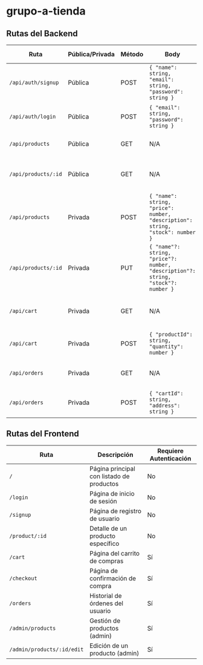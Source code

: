 # grupo-a-tienda

## Rutas del Backend

| Ruta                | Pública/Privada | Método | Body                                                                              | Posibles Respuestas                                              |
| ------------------- | --------------- | ------ | --------------------------------------------------------------------------------- | ---------------------------------------------------------------- |
| `/api/auth/signup`  | Pública         | POST   | `{ "name": string, "email": string, "password": string }`                         | `201 Created`, `400 Bad Request`                                 |
| `/api/auth/login`   | Pública         | POST   | `{ "email": string, "password": string }`                                         | `200 OK` (token de acceso), `401 Unauthorized`                   |
| `/api/products`     | Pública         | GET    | N/A                                                                               | `200 OK` (lista de productos)                                    |
| `/api/products/:id` | Pública         | GET    | N/A                                                                               | `200 OK` (detalle del producto), `404 Not Found`                 |
| `/api/products`     | Privada         | POST   | `{ "name": string, "price": number, "description": string, "stock": number }`     | `201 Created`, `400 Bad Request`, `401 Unauthorized`             |
| `/api/products/:id` | Privada         | PUT    | `{ "name"?: string, "price"?: number, "description"?: string, "stock"?: number }` | `200 OK`, `400 Bad Request`, `401 Unauthorized`, `404 Not Found` |
| `/api/cart`         | Privada         | GET    | N/A                                                                               | `200 OK` (contenido del carrito), `401 Unauthorized`             |
| `/api/cart`         | Privada         | POST   | `{ "productId": string, "quantity": number }`                                     | `201 Created`, `400 Bad Request`, `401 Unauthorized`             |
| `/api/orders`       | Privada         | GET    | N/A                                                                               | `200 OK` (lista de órdenes), `401 Unauthorized`                  |
| `/api/orders`       | Privada         | POST   | `{ "cartId": string, "address": string }`                                         | `201 Created`, `400 Bad Request`, `401 Unauthorized`             |

## Rutas del Frontend

| Ruta                       | Descripción                               | Requiere Autenticación |
| -------------------------- | ----------------------------------------- | ---------------------- |
| `/`                        | Página principal con listado de productos | No                     |
| `/login`                   | Página de inicio de sesión                | No                     |
| `/signup`                  | Página de registro de usuario             | No                     |
| `/product/:id`             | Detalle de un producto específico         | No                     |
| `/cart`                    | Página del carrito de compras             | Sí                     |
| `/checkout`                | Página de confirmación de compra          | Sí                     |
| `/orders`                  | Historial de órdenes del usuario          | Sí                     |
| `/admin/products`          | Gestión de productos (admin)              | Sí                     |
| `/admin/products/:id/edit` | Edición de un producto (admin)            | Sí                     |
